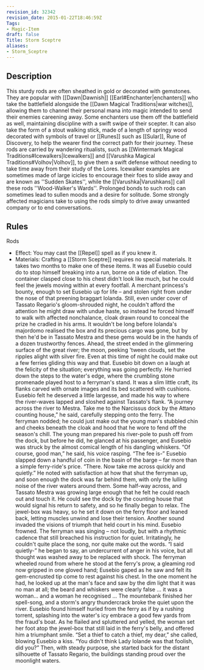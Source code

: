```yaml
---
revision_id: 32342
revision_date: 2015-01-22T18:46:59Z
Tags:
- Magic-Item
draft: false
Title: Storm Sceptre
aliases:
- Storm_Sceptre
---
```

## Description
This sturdy rods are often sheathed in gold or decorated with gemstones. They are popular with [[Dawn|Dawnish]] [[Earl#Enchanter|enchanters]] who take the battlefield alongside the [[Dawn Magical Traditions|war witches]], allowing them to channel their personal mana into magic intended to send their enemies careening away. Some enchanters use them off the battlefield as well, maintaining discipline with a swift swipe of their scepter.
It can also take the form of a stout walking stick, made of a length of springy wood decorated with symbols of travel or [[Runes]] such as [[Sular]], Rune of Discovery, to help the wearer find the correct path for their journey. These rods are carried by wandering ritualists, such as [[Wintermark Magical Traditions#Icewalkers|Icewalkers]] and [[Varushka Magical Traditions#Volhov|Volhov]], to give them a swift defense without needing to take time away from their study of the Lores. Icewalker examples are sometimes made of large icicles to encourage their foes to slide away and are known as ''Sudden Skates'', while the [[Varushka|Varushkans]] call these rods ''Wood-Walker's Wards''. Prolonged bonds to such rods can sometimes lead to sullen moods and a desire for solitude. Some strongly affected magicians take to using the rods simply to drive away unwanted company or to end conversations. 
## Rules
Rods
* Effect: You may cast the [[Repel]] spell as if you knew it.
* Materials: Crafting a [[Storm Sceptre]] requires no special materials. It takes two months to make one of these items.
It was all Eusebio could do to stop himself breaking into a run, borne on a tide of elation. The container clasped close to his chest didn't look like much, but he could feel the jewels moving within at every footfall. A merchant princess's bounty, enough to set Eusebio up for life – and stolen right from under the nose of that preening braggart Iolanda.
Still, even under cover of Tassato Regario's gloom-shrouded night, he couldn't afford the attention he might draw with undue haste, so instead he forced himself to walk with affected nonchalance, cloak drawn round to conceal the prize he cradled in his arms. It wouldn't be long before Iolanda's majordomo realised the box and its precious cargo was gone, but by then he'd be in Tassato Mestra and these gems would be in the hands of a dozen trustworthy fences.
Ahead, the street ended in the glimmering surface of the great river; the moon, peeking 'tween clouds, set the ripples alight with silver fire. Even at this time of night he could make out a few ferries gliding this way and that. Eusebio bit down on a laugh at the felicity of the situation; everything was going perfectly.
He hurried down the steps to the water's edge, where the crumbling stone promenade played host to a ferryman's stand. It was a slim little craft, its flanks carved with ornate images and its bed scattered with cushions. Eusebio felt he deserved a little largesse, and made his way to where the river-waves lapped and sloshed against Tassato's flank.
“A journey across the river to Mestra. Take me to the Narcissus dock by the Attano counting house,” he said, carefully stepping onto the ferry.
The ferryman nodded; he could just make out the young man's stubbled chin and cheeks beneath the cloak and hood that he wore to fend off the season's chill.
The young man prepared his river-pole to push off from the dock, but before he did, he glanced at his passenger, and Eusebio was struck by the almost comical length of his dangling whiskers. “Of course, good man,” he said, his voice rasping. “The fee is-”
Eusebio slapped down a handful of coin in the basin of the barge – far more than a simple ferry-ride's price. “There. Now take me across quickly and quietly.”
He noted with satisfaction at how that shut the ferryman up, and soon enough the dock was far behind them, with only the lulling noise of the river waters around them. Some half-way across, and Tassato Mestra was growing large enough that he felt he could reach out and touch it. He could see the dock by the counting house that would signal his return to safety, and so he finally began to relax. The jewel-box was heavy, so he set it down on the ferry floor and leaned back, letting muscles unwind and lose their tension.
Another sound invaded the visions of triumph that held court in his mind. Eusebio frowned. The ferryman was singing – not loudly, but with a rhythmic cadence that still breached his instruction for quiet. Irritatingly, he couldn't quite place the song, nor quite make out the words.
“I said quietly-” he began to say, an undercurrent of anger in his voice, but all thought was washed away to be replaced with shock.
The ferryman wheeled round from where he stood at the ferry's prow, a gleaming rod now gripped in one gloved hand; Eusebio gaped as he saw and felt its gem-encrusted tip come to rest against his chest. In the one moment he had, he looked up at the man's face and saw by the dim light that it was no man at all; the beard and whiskers were clearly false ... it was a woman... and a woman he recognised ...
The mountebank finished her spell-song, and a storm's angry thundercrack broke the quiet upon the river. Eusebio found himself hurled from the ferry as if by a rushing torrent, splashing into the water's icy embrace a good few yards from the fraud's boat.
As he flailed and spluttered and yelled, the woman set her foot atop the jewel-box that still laid in the ferry's belly, and offered him a triumphant smile.
“Set a thief to catch a thief, my dear,” she called, blowing Eusebio a kiss. “You didn't think Lady Iolande was that foolish, did you?”
Then, with steady purpose, she started back for the distant silhouette of Tassato Regario, the buildings standing proud over the moonlight waters.